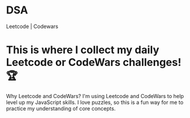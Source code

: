 # DSA
Leetcode | Codewars

# This is where I collect my daily Leetcode or CodeWars challenges! 🏆
Why Leetcode and CodeWars?
I'm using Leetcode and CodeWars to help level up my JavaScript skills. I love puzzles, so this is a fun way for me to practice my understanding of core concepts.
